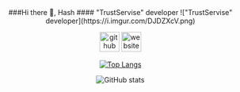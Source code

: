 <center>
###Hi there 👋, Hash
#### "TrustServise" developer
!["TrustServise" developer](https://i.imgur.com/DJDZXcV.png)




[<img src='https://cdn.jsdelivr.net/npm/simple-icons@3.0.1/icons/github.svg' alt='github' height='40'>](https://github.com/staxbern)  [<img src='https://cdn.jsdelivr.net/npm/simple-icons@3.0.1/icons/icloud.svg' alt='website' height='40'>](https://staxbern.github.io/TrustVpn/)  

[![Top Langs](https://github-readme-stats.vercel.app/api/top-langs/?username=staxbern)](https://github.com/anuraghazra/github-readme-stats)

![GitHub stats](https://github-readme-stats.vercel.app/api?username=staxbern&show_icons=true)  

